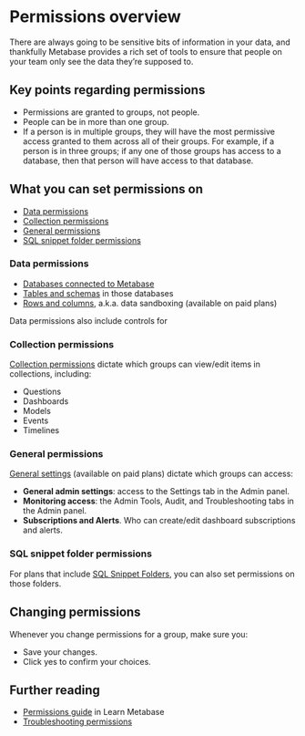 # Permissions overview

There are always going to be sensitive bits of information in your data, and thankfully Metabase provides a rich set of tools to ensure that people on your team only see the data they’re supposed to.

## Key points regarding permissions

- Permissions are granted to groups, not people.
- People can be in more than one group.
- If a person is in multiple groups, they will have the most permissive access granted to them across all of their groups. For example, if a person is in three groups; if any one of those groups has access to a database, then that person will have access to that database.

## What you can set permissions on

- [Data permissions](#data-permissions)
- [Collection permissions](#collection-permissions)
- [General permissions](#general-permissions)
- [SQL snippet folder permissions](#sql-snippet-folder-permissions)

### Data permissions

- [Databases connected to Metabase][data-permissions]
- [Tables and schemas][table-permissions] in those databases
- [Rows and columns][data-sandboxing], a.k.a. data sandboxing (available on paid plans)

Data permissions also include controls for

### Collection permissions

[Collection permissions][collections] dictate which groups can view/edit items in collections, including:

- Questions
- Dashboards
- Models
- Events
- Timelines

### General permissions

[General settings](general-permissions.md) (available on paid plans) dictate which groups can access:

- **General admin settings**: access to the Settings tab in the Admin panel.
- **Monitoring access**: the Admin Tools, Audit, and Troubleshooting tabs in the Admin panel.
- **Subscriptions and Alerts**. Who can create/edit dashboard subscriptions and alerts.

### SQL snippet folder permissions

For plans that include [SQL Snippet Folders][sql-snippet-folders], you can also set permissions on those folders.

## Changing permissions

Whenever you change permissions for a group, make sure you:

- Save your changes.
- Click yes to confirm your choices.

## Further reading

- [Permissions guide][permissions] in Learn Metabase
- [Troubleshooting permissions][troubleshooting-permissions]

[collections]: 06-collections.md
[dashboard-subscriptions]: ../users-guide/dashboard-subscriptions.md
[data-permissions]: data-permissions.md
[pulses]: ../users-guide/10-pulses.md
[data-sandboxing]: ../enterprise-guide/data-sandboxes.md
[permissions]: /learn/permissions/
[sandbox-columns]: /learn/permissions/data-sandboxing-column-permissions.html
[sandbox-rows]: /learn/permissions/data-sandboxing-row-permissions.html
[slack-integration]: 09-setting-up-slack.md
[sql-snippet-folders]: ../enterprise-guide/sql-snippets.html
[table-permissions]: data-permissions.md#table-permissions
[troubleshooting-permissions]: ../troubleshooting-guide/permissions.html
